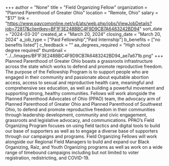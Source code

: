 +++
author = "None"
title = "Field Organizing Fellow"
organization = "Planned Parenthood of Greater Ohio"
location = "Remote, Ohio"
salary = "$17"
link = "https://www.paycomonline.net/v4/ats/web.php/jobs/ViewJobDetails?job=72817&clientkey=BF1F3E248BBC4F9D9CB7A6483242BD94"
sort_date = "2024-03-20"
created_at = "March 20, 2024"
closing_date = "March 20, 2024"
a_job_type = ["Paid Fellowship","Paid Internship"]
b_benefits = ["no benefits listed"]
c_feedback = ""
aa_degrees_required = "High school degree required"
thumbnail = "../../images/BF1F3E248BBC4F9D9CB7A6483242BD94_ae7a671b.png"
+++
Planned Parenthood of Greater Ohio boasts a grassroots infrastructure across the state which works to defend and promote reproductive freedom. The purpose of the Fellowship Program is to support people who are engaged in their community and passionate about equitable abortion access, access to sexual and reproductive health care, meaningful and comprehensive sex education, as well as building a powerful movement and supporting strong, healthy communities. Fellows will work alongside the Planned Parenthood Advocates of Ohio (PPAO) team, the advocacy arm of Planned Parenthood of Greater Ohio and Planned Parenthood of Southwest Ohio, to defend and promote reproductive freedom in their communities through leadership development, community and civic engagement, grassroots and legislative advocacy, and communications. PPAO’s Field Organizing Program focuses on using field tactics and digital tools to build our base of supporters as well as to engage a diverse base of supporters through our campaigns and programs. Field Organizing Fellows will work alongside our Regional Field Managers to build and expand our Black Organizing, Raíz, and Youth Organizing programs as well as work on a wide range of timebound campaigns including but not limited to voter registration, redistricting, and COVID-19.